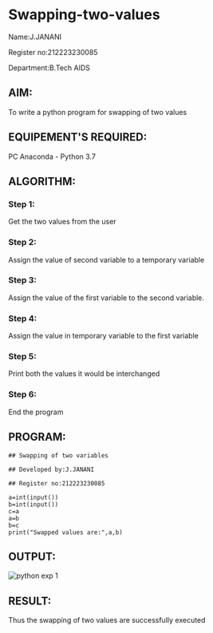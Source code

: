 # Swapping-two-values
Name:J.JANANI

Register no:212223230085

Department:B.Tech AIDS

## AIM:
To write a python program for swapping of two values
## EQUIPEMENT'S REQUIRED: 
PC
Anaconda - Python 3.7
## ALGORITHM: 
### Step 1:
Get the two values from the user
### Step 2: 
Assign the value of second variable to a temporary variable 
### Step 3: 
Assign the value of the first variable to the second variable.
### Step 4:  
Assign the value in temporary variable to the first variable
### Step 5: 
Print both the values it would be interchanged
### Step 6: 
End the program
## PROGRAM:
```
## Swapping of two variables

## Developed by:J.JANANI

## Register no:212223230085

a=int(input())
b=int(input())
c=a
a=b
b=c
print("Swapped values are:",a,b)

```
## OUTPUT:


![python exp 1](https://github.com/Janani23014108/Swapping-two-values/assets/146822085/bd345209-8117-4a18-9267-ea9956271889)

## RESULT:
Thus the swapping of two values are successfully executed



